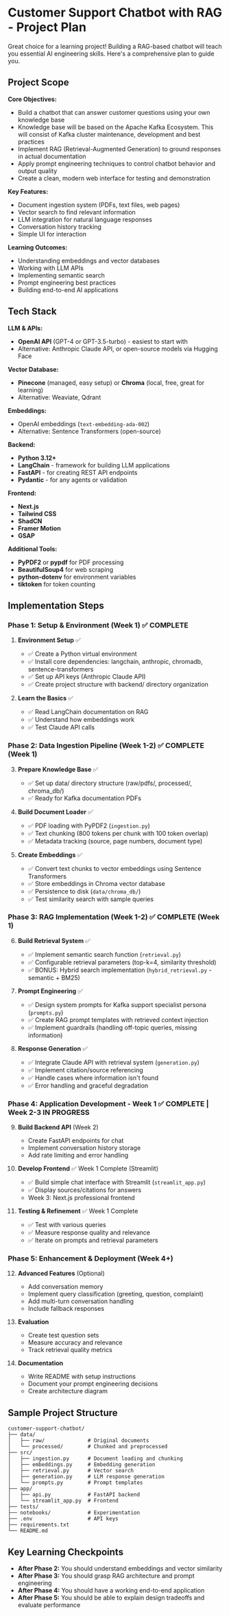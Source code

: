 # Customer Support Chatbot with RAG - Project Plan

Great choice for a learning project! Building a RAG-based chatbot will teach you essential AI engineering skills. Here's a comprehensive plan to guide you.

## Project Scope

**Core Objectives:**

- Build a chatbot that can answer customer questions using your own knowledge base
- Knowledge base will be based on the Apache Kafka Ecosystem. This will consist of Kafka cluster maintenance, development and best practices
- Implement RAG (Retrieval-Augmented Generation) to ground responses in actual documentation
- Apply prompt engineering techniques to control chatbot behavior and output quality
- Create a clean, modern web interface for testing and demonstration

**Key Features:**

- Document ingestion system (PDFs, text files, web pages)
- Vector search to find relevant information
- LLM integration for natural language responses
- Conversation history tracking
- Simple UI for interaction

**Learning Outcomes:**

- Understanding embeddings and vector databases
- Working with LLM APIs
- Implementing semantic search
- Prompt engineering best practices
- Building end-to-end AI applications

## Tech Stack

**LLM & APIs:**

- **OpenAI API** (GPT-4 or GPT-3.5-turbo) - easiest to start with
- Alternative: Anthropic Claude API, or open-source models via Hugging Face

**Vector Database:**

- **Pinecone** (managed, easy setup) or **Chroma** (local, free, great for learning)
- Alternative: Weaviate, Qdrant

**Embeddings:**

- OpenAI embeddings (`text-embedding-ada-002`)
- Alternative: Sentence Transformers (open-source)

**Backend:**

- **Python 3.12+**
- **LangChain** - framework for building LLM applications
- **FastAPI** - for creating REST API endpoints
- **Pydantic** - for any agents or validation

**Frontend:**

- **Next.js**
- **Tailwind CSS**
- **ShadCN**
- **Framer Motion**
- **GSAP**

**Additional Tools:**

- **PyPDF2** or **pypdf** for PDF processing
- **BeautifulSoup4** for web scraping
- **python-dotenv** for environment variables
- **tiktoken** for token counting

## Implementation Steps

### Phase 1: Setup & Environment (Week 1) ✅ COMPLETE

1. **Environment Setup** ✅

   - ✅ Create a Python virtual environment
   - ✅ Install core dependencies: langchain, anthropic, chromadb, sentence-transformers
   - ✅ Set up API keys (Anthropic Claude API)
   - ✅ Create project structure with backend/ directory organization

2. **Learn the Basics** ✅
   - ✅ Read LangChain documentation on RAG
   - ✅ Understand how embeddings work
   - ✅ Test Claude API calls

### Phase 2: Data Ingestion Pipeline (Week 1-2) ✅ COMPLETE (Week 1)

3. **Prepare Knowledge Base** ✅

   - ✅ Set up data/ directory structure (raw/pdfs/, processed/, chroma_db/)
   - ✅ Ready for Kafka documentation PDFs

4. **Build Document Loader** ✅

   - ✅ PDF loading with PyPDF2 (`ingestion.py`)
   - ✅ Text chunking (800 tokens per chunk with 100 token overlap)
   - ✅ Metadata tracking (source, page numbers, document type)

5. **Create Embeddings** ✅
   - ✅ Convert text chunks to vector embeddings using Sentence Transformers
   - ✅ Store embeddings in Chroma vector database
   - ✅ Persistence to disk (`data/chroma_db/`)
   - ✅ Test similarity search with sample queries

### Phase 3: RAG Implementation (Week 1-2) ✅ COMPLETE (Week 1)

6. **Build Retrieval System** ✅

   - ✅ Implement semantic search function (`retrieval.py`)
   - ✅ Configurable retrieval parameters (top-k=4, similarity threshold)
   - ✅ BONUS: Hybrid search implementation (`hybrid_retrieval.py` - semantic + BM25)

7. **Prompt Engineering** ✅

   - ✅ Design system prompts for Kafka support specialist persona (`prompts.py`)
   - ✅ Create RAG prompt templates with retrieved context injection
   - ✅ Implement guardrails (handling off-topic queries, missing information)

8. **Response Generation** ✅
   - ✅ Integrate Claude API with retrieval system (`generation.py`)
   - ✅ Implement citation/source referencing
   - ✅ Handle cases where information isn't found
   - ✅ Error handling and graceful degradation

### Phase 4: Application Development - Week 1 ✅ COMPLETE | Week 2-3 IN PROGRESS

9. **Build Backend API** (Week 2)

   - Create FastAPI endpoints for chat
   - Implement conversation history storage
   - Add rate limiting and error handling

10. **Develop Frontend** ✅ Week 1 Complete (Streamlit)

    - ✅ Build simple chat interface with Streamlit (`streamlit_app.py`)
    - ✅ Display sources/citations for answers
    - Week 3: Next.js professional frontend

11. **Testing & Refinement** ✅ Week 1 Complete
    - ✅ Test with various queries
    - ✅ Measure response quality and relevance
    - ✅ Iterate on prompts and retrieval parameters

### Phase 5: Enhancement & Deployment (Week 4+)

12. **Advanced Features** (Optional)

    - Add conversation memory
    - Implement query classification (greeting, question, complaint)
    - Add multi-turn conversation handling
    - Include fallback responses

13. **Evaluation**

    - Create test question sets
    - Measure accuracy and relevance
    - Track retrieval quality metrics

14. **Documentation**
    - Write README with setup instructions
    - Document your prompt engineering decisions
    - Create architecture diagram

## Sample Project Structure

```
customer-support-chatbot/
├── data/
│   ├── raw/              # Original documents
│   └── processed/        # Chunked and preprocessed
├── src/
│   ├── ingestion.py      # Document loading and chunking
│   ├── embeddings.py     # Embedding generation
│   ├── retrieval.py      # Vector search
│   ├── generation.py     # LLM response generation
│   └── prompts.py        # Prompt templates
├── app/
│   ├── api.py            # FastAPI backend
│   └── streamlit_app.py  # Frontend
├── tests/
├── notebooks/            # Experimentation
├── .env                  # API keys
├── requirements.txt
└── README.md
```

## Key Learning Checkpoints

- **After Phase 2:** You should understand embeddings and vector similarity
- **After Phase 3:** You should grasp RAG architecture and prompt engineering
- **After Phase 4:** You should have a working end-to-end application
- **After Phase 5:** You should be able to explain design tradeoffs and evaluate performance
